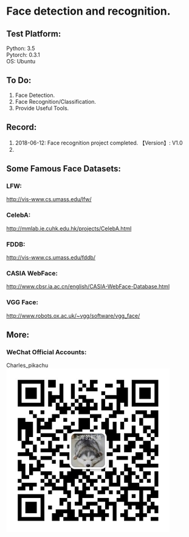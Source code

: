 # Face detection and recognition.


## Test Platform:
Python: 3.5  
Pytorch: 0.3.1  
OS: Ubuntu  


## To Do:
1. Face Detection.
2. Face Recognition/Classification.
3. Provide Useful Tools.


## Record:
1. 2018-06-12: Face recognition project completed. 【Version】: V1.0  
2. 


## Some Famous Face Datasets:
### LFW:
http://vis-www.cs.umass.edu/lfw/  
### CelebA:
http://mmlab.ie.cuhk.edu.hk/projects/CelebA.html  
### FDDB:
http://vis-www.cs.umass.edu/fddb/  
### CASIA WebFace:
http://www.cbsr.ia.ac.cn/english/CASIA-WebFace-Database.html  
### VGG Face:
http://www.robots.ox.ac.uk/~vgg/software/vgg_face/  


## More:
### WeChat Official Accounts:
Charles_pikachu
![img](pikachu.jpg)